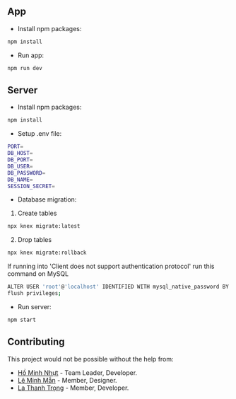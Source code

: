 ## App

- Install npm packages:

```sh
npm install
```

- Run app:

```sh
npm run dev
```

## Server
- Install npm packages:

```bash
npm install
```

- Setup .env file:

```bash
PORT=
DB_HOST=
DB_PORT=
DB_USER=
DB_PASSWORD=
DB_NAME=
SESSION_SECRET=
```

- Database migration:

1. Create tables

```bash
npx knex migrate:latest
```

2. Drop tables

```bash
npx knex migrate:rollback
```

If running into 'Client does not support authentication protocol' run this command on MySQL

```bash
ALTER USER 'root'@'localhost' IDENTIFIED WITH mysql_native_password BY 'password';
flush privileges;
```

- Run server:

```bash
npm start
```

## Contributing
This project would not be possible without the help from:
- [Hồ Minh Nhựt](https://github.com/Kaito0506) - Team Leader, Developer.
- [Lê Minh Mẫn](https://github.com/LeMinhMan2809) - Member, Designer.
- [La Thanh Trọng](https://github.com/LaThanhTrong) - Member, Developer.
